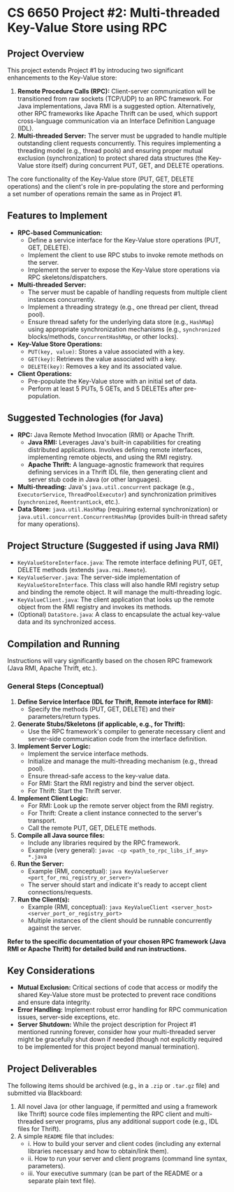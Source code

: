 # CS 6650 Project #2: Multi-threaded Key-Value Store using RPC

## Project Overview

This project extends Project #1 by introducing two significant enhancements to the Key-Value store:
1.  **Remote Procedure Calls (RPC):** Client-server communication will be transitioned from raw sockets (TCP/UDP) to an RPC framework. For Java implementations, Java RMI is a suggested option. Alternatively, other RPC frameworks like Apache Thrift can be used, which support cross-language communication via an Interface Definition Language (IDL).
2.  **Multi-threaded Server:** The server must be upgraded to handle multiple outstanding client requests concurrently. This requires implementing a threading model (e.g., thread pools) and ensuring proper mutual exclusion (synchronization) to protect shared data structures (the Key-Value store itself) during concurrent PUT, GET, and DELETE operations.

The core functionality of the Key-Value store (PUT, GET, DELETE operations) and the client's role in pre-populating the store and performing a set number of operations remain the same as in Project #1.

## Features to Implement

*   **RPC-based Communication:**
    *   Define a service interface for the Key-Value store operations (PUT, GET, DELETE).
    *   Implement the client to use RPC stubs to invoke remote methods on the server.
    *   Implement the server to expose the Key-Value store operations via RPC skeletons/dispatchers.
*   **Multi-threaded Server:**
    *   The server must be capable of handling requests from multiple client instances concurrently.
    *   Implement a threading strategy (e.g., one thread per client, thread pool).
    *   Ensure thread safety for the underlying data store (e.g., `HashMap`) using appropriate synchronization mechanisms (e.g., `synchronized` blocks/methods, `ConcurrentHashMap`, or other locks).
*   **Key-Value Store Operations:**
    *   `PUT(key, value)`: Stores a value associated with a key.
    *   `GET(key)`: Retrieves the value associated with a key.
    *   `DELETE(key)`: Removes a key and its associated value.
*   **Client Operations:**
    *   Pre-populate the Key-Value store with an initial set of data.
    *   Perform at least 5 PUTs, 5 GETs, and 5 DELETEs after pre-population.

## Suggested Technologies (for Java)

*   **RPC:** Java Remote Method Invocation (RMI) or Apache Thrift.
    *   **Java RMI:** Leverages Java's built-in capabilities for creating distributed applications. Involves defining remote interfaces, implementing remote objects, and using the RMI registry.
    *   **Apache Thrift:** A language-agnostic framework that requires defining services in a Thrift IDL file, then generating client and server stub code in Java (or other languages).
*   **Multi-threading:** Java's `java.util.concurrent` package (e.g., `ExecutorService`, `ThreadPoolExecutor`) and synchronization primitives (`synchronized`, `ReentrantLock`, etc.).
*   **Data Store:** `java.util.HashMap` (requiring external synchronization) or `java.util.concurrent.ConcurrentHashMap` (provides built-in thread safety for many operations).

## Project Structure (Suggested if using Java RMI)

*   `KeyValueStoreInterface.java`: The remote interface defining PUT, GET, DELETE methods (extends `java.rmi.Remote`).
*   `KeyValueServer.java`: The server-side implementation of `KeyValueStoreInterface`. This class will also handle RMI registry setup and binding the remote object. It will manage the multi-threading logic.
*   `KeyValueClient.java`: The client application that looks up the remote object from the RMI registry and invokes its methods.
*   (Optional) `DataStore.java`: A class to encapsulate the actual key-value data and its synchronized access.

## Compilation and Running

Instructions will vary significantly based on the chosen RPC framework (Java RMI, Apache Thrift, etc.).

### General Steps (Conceptual)

1.  **Define Service Interface (IDL for Thrift, Remote interface for RMI):**
    *   Specify the methods (PUT, GET, DELETE) and their parameters/return types.
2.  **Generate Stubs/Skeletons (if applicable, e.g., for Thrift):**
    *   Use the RPC framework's compiler to generate necessary client and server-side communication code from the interface definition.
3.  **Implement Server Logic:**
    *   Implement the service interface methods.
    *   Initialize and manage the multi-threading mechanism (e.g., thread pool).
    *   Ensure thread-safe access to the key-value data.
    *   For RMI: Start the RMI registry and bind the server object.
    *   For Thrift: Start the Thrift server.
4.  **Implement Client Logic:**
    *   For RMI: Look up the remote server object from the RMI registry.
    *   For Thrift: Create a client instance connected to the server's transport.
    *   Call the remote PUT, GET, DELETE methods.
5.  **Compile all Java source files:**
    *   Include any libraries required by the RPC framework.
    *   Example (very general): `javac -cp <path_to_rpc_libs_if_any> *.java`
6.  **Run the Server:**
    *   Example (RMI, conceptual): `java KeyValueServer <port_for_rmi_registry_or_server>`
    *   The server should start and indicate it's ready to accept client connections/requests.
7.  **Run the Client(s):**
    *   Example (RMI, conceptual): `java KeyValueClient <server_host> <server_port_or_registry_port>`
    *   Multiple instances of the client should be runnable concurrently against the server.

**Refer to the specific documentation of your chosen RPC framework (Java RMI or Apache Thrift) for detailed build and run instructions.**

## Key Considerations

*   **Mutual Exclusion:** Critical sections of code that access or modify the shared Key-Value store must be protected to prevent race conditions and ensure data integrity.
*   **Error Handling:** Implement robust error handling for RPC communication issues, server-side exceptions, etc.
*   **Server Shutdown:** While the project description for Project #1 mentioned running forever, consider how your multi-threaded server might be gracefully shut down if needed (though not explicitly required to be implemented for this project beyond manual termination).



## Project Deliverables

The following items should be archived (e.g., in a `.zip` or `.tar.gz` file) and submitted via Blackboard:
1.  All novel Java (or other language, if permitted and using a framework like Thrift) source code files implementing the RPC client and multi-threaded server programs, plus any additional support code (e.g., IDL files for Thrift).
2.  A simple `README` file that includes:
    *   i. How to build your server and client codes (including any external libraries necessary and how to obtain/link them).
    *   ii. How to run your server and client programs (command line syntax, parameters).
    *   iii. Your executive summary (can be part of the README or a separate plain text file).
